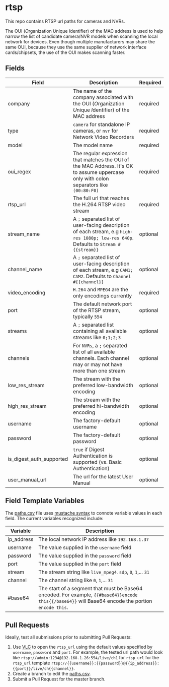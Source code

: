 # rtsp
This repo contains RTSP url paths for cameras and NVRs. 

The OUI (*O*rganization *U*nique *I*dentifier) of the MAC address 
is used to help narrow the list of candidate camera/NVR models when
scanning the local network for devices. Even though multiple manufacturers
may share the same OUI, because they use the same supplier of network
interface cards/chipsets, the use of the OUI makes scanning faster.


## Fields
| Field | Description | Required |
| ----- | ----------- | -------- |
| company	| The name of the company associated with the OUI (*O*rganization *U*nique *I*dentifier) of the MAC address | required |
| type | `camera` for standalone IP cameras, or `nvr` for Network Video Recorders | required |
model	| The model name | required |
oui_regex	| The regular expression that matches the OUI of the MAC Address. It's OK to assume uppercase only with colon separators like `(00:80:F0)` | required |
rtsp_url	| The full url that reaches the H.264 RTSP video stream | required |
stream_name	| A `;` separated list of user-facing description of each stream, e.g `high-res 1080p; low-res 640p`. Defaults to `Stream #{{stream}}` | optional |
channel_name	| A `;` separated list of user-facing description of each stream, e.g `CAM1; CAM2`. Defaults to `Channel #{{channel}}` | optional |
video_encoding	| `H.264` and `MPEG4` are the only encodings currently  | required |
port	| The default network port of the RTSP stream, typically `554` | optional |
streams	| A `;` separated list containing all available streams like `0;1;2;3`  | optional |
channels	| For `NVRs`, a `;` separated list of all available channels. Each channel may or may not have more than one stream | optional |
low_res_stream	| The stream with the preferred low-bandwidth encoding | optional |
high_res_stream	| The stream with the preferred hi-bandwidth encoding | optional |
username	| The factory-default username | optional |
password	| The factory-default password | optional |
is_digest_auth_supported | `true` if Digest Authentication is supported (vs. Basic Authentication) | optional
user_manual_url | The url for the latest User Manual | optional |


## Field Template Variables
The [paths.csv](../master/paths.csv) file uses [mustache syntax](https://mustache.github.io/mustache.5.html) to connote variable values in each field. The current variables recognized include:

| Variable | Description |
| -------- | ----------- |
| ip_address | The local network IP address like `192.168.1.37` |
| username | The value supplied in the `username` field |
| password | The value supplied in the `password` field |
| port | The value supplied in the `port` field |
| stream | The stream string like `live_mpeg4.sdp`, `0`, `1`,... `31` |
| channel | The channel string like `0`, `1`,... `31` |
| #base64 | The start of a segment that must be Base64 encoded. For example, `{{#base64}}encode this{{/base64}}` will Base64 encode the portion `encode this`. |

## Pull Requests
Ideally, test all submissions prior to submitting Pull Requests:

1. Use [VLC](https://www.videolan.org/vlc/) to open the `rtsp_url` using the default values specified by `username`, `password` and `port`. For example, the tested url path would look like `rtsp://admin:1234@192.168.1.26:554/live/ch1` for `rtsp_url` for the `rtsp_url` template `rtsp://{{username}}:{{password}}@{{ip_address}}:{{port}}/live/ch{{channel}}`.
2. Create a branch to edit the [paths.csv](../master/paths.csv).
3. Submit a Pull Request for the master branch.

